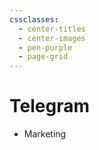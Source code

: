 ```yaml
---
cssclasses:
  - center-titles
  - center-images
  - pen-purple
  - page-grid
---
```

# Telegram
- Marketing
